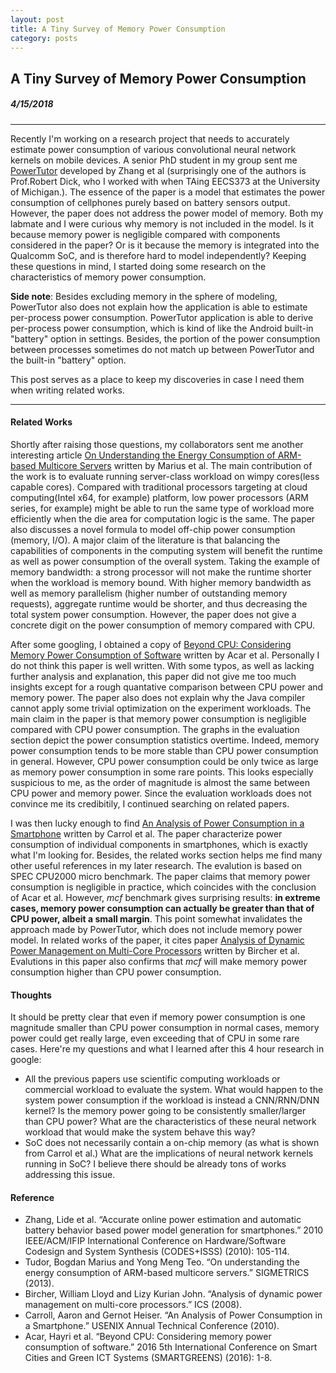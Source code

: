 ```yaml
---
layout: post
title: A Tiny Survey of Memory Power Consumption
category: posts
---
```


## A Tiny Survey of Memory Power Consumption

##### 4/15/2018

---

Recently I'm working on a research project that needs to accurately estimate power consumption of various convolutional neural network kernels on mobile devices. A senior PhD student in my group sent me [PowerTutor](http://robertdick.org/publications/zhang10oct.pdf) developed by Zhang et al (surprisingly one of the authors is Prof.Robert Dick, who I worked with when TAing EECS373 at the University of Michigan.). The essence of the paper is a model that estimates the power consumption of cellphones purely based on battery sensors output. However, the paper does not address the power model of memory. Both my labmate and I were curious why memory is not included in the model. Is it because memory power is negligible compared with components considered in the paper? Or is it because the memory is integrated into the Qualcomm SoC, and is therefore hard to model independently? Keeping these questions in mind, I started doing some research on the characteristics of memory power consumption. 

__Side note__: Besides excluding memory in the sphere of modeling, PowerTutor also does not explain how the application is able to estimate per-process power consumption. PowerTutor application is able to derive per-process power consumption, which is kind of like the Android built-in "battery" option in settings. Besides, the portion of the power consumption between processes sometimes do not match up between PowerTutor and the built-in "battery" option.

This post serves as a place to keep my discoveries in case I need them when writing related works.

--- 

#### Related Works

Shortly after raising those questions, my collaborators sent me another interesting article [On Understanding the Energy Consumption of ARM-based Multicore Servers](https://www.semanticscholar.org/paper/On-understanding-the-energy-consumption-of-servers-Tudor-Teo/5f7264e24101ac4d42d2ef9cedd5eae8e7512eec) written by Marius et al. The main contribution of the work is to evaluate running server-class workload on wimpy cores(less capable cores). Compared with traditional processors targeting at cloud computing(Intel x64, for example) platform, low power processors (ARM series, for example) might be able to run the same type of workload more efficiently when the die area for computation logic is the same. The paper also discusses a novel formula to model off-chip power consumption (memory, I/O). A major claim of the literature is that balancing the capabilities of components in the computing system will benefit the runtime as well as power consumption of the overall system. Taking the example of memory bandwidth: a strong processor will not make the runtime shorter when the workload is memory bound. With higher memory bandwidth as well as memory parallelism (higher number of outstanding memory requests), aggregate runtime would be shorter, and thus decreasing the total system power consumption. However, the paper does not give a concrete digit on the power consumption of memory compared with CPU.

After some googling, I obtained a copy of [Beyond CPU: Considering Memory Power Consumption of Software](https://www.google.com/url?sa=t&rct=j&q=&esrc=s&source=web&cd=2&cad=rja&uact=8&ved=0ahUKEwjAqpb8673aAhXM7IMKHfu7BXgQFggsMAE&url=https%3A%2F%2Fhal.archives-ouvertes.fr%2Fhal-01314070%2Fdocument&usg=AOvVaw2WvcrsJNfIuj1icb88YAcI) written by Acar et al. Personally I do not think this paper is well written. With some typos, as well as lacking further analysis and explanation, this paper did not give me too much insights except for a rough quantative comparison between CPU power and memory power. The paper also does not explain why the Java compiler cannot apply some trivial optimization on the experiment workloads. The main claim in the paper is that memory power consumption is negligible compared with CPU power consumption. The graphs in the evaluation section depict the power consumption statistics overtime. Indeed, memory power consumption tends to be more stable than CPU power consumption in general. However, CPU power consumption could be only twice as large as memory power consumption in some rare points. This looks especially suspicious to me, as the order of magnitude is almost the same between CPU power and memory power. Since the evaluation workloads does not convince me its credibitily, I continued searching on related papers.

I was then lucky enough to find [An Analysis of Power Consumption in a Smartphone](https://www.google.com/url?sa=t&rct=j&q=&esrc=s&source=web&cd=1&cad=rja&uact=8&ved=0ahUKEwjyoKWp7r3aAhWm7IMKHXAFDdwQFggnMAA&url=https%3A%2F%2Fwww.usenix.org%2Fevent%2Fatc10%2Ftech%2Ffull_papers%2FCarroll.pdf&usg=AOvVaw1Ts7B0bHX65PBjEIUuXuSB) written by Carrol et al. The paper characterize power consumption of individual components in smartphones, which is exactly what I'm looking for. Besides, the related works section helps me find many other useful references in my later research. The evalution is based on SPEC CPU2000 micro benchmark. The paper claims that memory power consumption is negligible in practice, which coincides with the conclusion of Acar et al. However, _mcf_ benchmark gives surprising results: __in extreme cases, memory power consumption can actually be greater than that of CPU power, albeit a small margin__. This point somewhat invalidates the approach made by PowerTutor, which does not include memory power model. In related works of the paper, it cites paper [Analysis of Dynamic Power Management on Multi-Core Processors](https://dl.acm.org/citation.cfm?id=1375575) written by Bircher et al. Evalutions in this paper also confirms that _mcf_ will make memory power consumption higher than CPU power consumption.

#### Thoughts

It should be pretty clear that even if memory power consumption is one magnitude smaller than CPU power consumption in normal cases, memory power could get really large, even exceeding that of CPU in some rare cases. Here're my questions and what I learned after this 4 hour research in google:
- All the previous papers use scientific computing workloads or commercial workload to evaluate the system. What would happen to the system power consumption if the workload is instead a CNN/RNN/DNN kernel? Is the memory power going to be consistently smaller/larger than CPU power? What are the characteristics of these neural network workload that would make the system behave this way?
- SoC does not necessarily contain a on-chip memory (as what is shown from Carrol et al.) What are the implications of neural network kernels running in SoC? I believe there should be already tons of works addressing this issue.

#### Reference

- Zhang, Lide et al. “Accurate online power estimation and automatic battery behavior based power model generation for smartphones.” 2010 IEEE/ACM/IFIP International Conference on Hardware/Software Codesign and System Synthesis (CODES+ISSS) (2010): 105-114.
- Tudor, Bogdan Marius and Yong Meng Teo. “On understanding the energy consumption of ARM-based multicore servers.” SIGMETRICS (2013).
- Bircher, William Lloyd and Lizy Kurian John. “Analysis of dynamic power management on multi-core processors.” ICS (2008).
- Carroll, Aaron and Gernot Heiser. “An Analysis of Power Consumption in a Smartphone.” USENIX Annual Technical Conference (2010).
- Acar, Hayri et al. “Beyond CPU: Considering memory power consumption of software.” 2016 5th International Conference on Smart Cities and Green ICT Systems (SMARTGREENS) (2016): 1-8.
